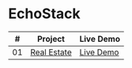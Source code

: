 # EchoStack

|  #  | Project                                                                             | Live Demo                                       |
| :-: | ----------------------------------------------------------------------------------- | ----------------------------------------------- |
| 01  | [Real Estate](https://github.com/mahenajT/EchoStack/tree/main/01_RealEstate/client) | [Live Demo](https://real-estate-9.netlify.app/) |
